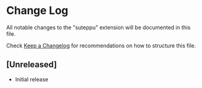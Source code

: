 # Change Log

All notable changes to the "suteppu" extension will be documented in this file.

Check [Keep a Changelog](http://keepachangelog.com/) for recommendations on how to structure this file.

## [Unreleased]

- Initial release